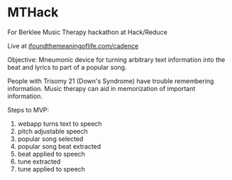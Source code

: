 MTHack
======

For Berklee Music Therapy hackathon at Hack/Reduce

Live at [ifoundthemeaningoflife.com/cadence](http://ifoundthemeaningoflife.com/cadence)

Objective:
Mneumonic device for turning arbitrary text information into the beat and lyrics
to part of a popular song.

People with Trisomy 21 (Down's Syndrome) have trouble remembering information. Music therapy can aid in memorization of important information.

Steps to MVP:

1. webapp turns text to speech
2. pitch adjustable speech
2. popular song selected
3. popular song beat extracted
4. beat applied to speech
5. tune extracted
6. tune applied to speech
